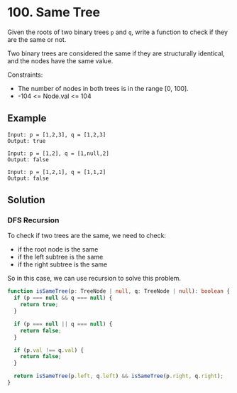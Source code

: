 # 100. Same Tree

Given the roots of two binary trees `p` and `q`, write a function to check if they are the same or not.

Two binary trees are considered the same if they are structurally identical, and the nodes have the same value.

Constraints:
* The number of nodes in both trees is in the range [0, 100].
* -104 <= Node.val <= 104

## Example

```
Input: p = [1,2,3], q = [1,2,3]
Output: true
```

```
Input: p = [1,2], q = [1,null,2]
Output: false
```

```
Input: p = [1,2,1], q = [1,1,2]
Output: false
```

## Solution

### DFS Recursion
To check if two trees are the same, we need to check:
* if the root node is the same
* if the left subtree is the same
* if the right subtree is the same

So in this case, we can use recursion to solve this problem.
```ts
function isSameTree(p: TreeNode | null, q: TreeNode | null): boolean {
  if (p === null && q === null) {
    return true;
  }

  if (p === null || q === null) {
    return false;
  }

  if (p.val !== q.val) {
    return false;
  }

  return isSameTree(p.left, q.left) && isSameTree(p.right, q.right);
}
```
